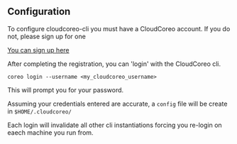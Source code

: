## Configuration

To configure cloudcoreo-cli you must have a CloudCoreo account. If you do not, please sign up for one

[You can sign up here](https://www.cloudcoreo.com/login?page=register)

After completing the registration, you can 'login' with the CloudCoreo cli.

```
coreo login --username <my_cloudcoreo_username>
```

This will prompt you for your password.

Assuming your credentials entered are accurate, a `config` file will be create in `$HOME/.cloudcoreo/`

Each login will invalidate all other cli instantiations forcing you re-login on eaech machine you run from.

